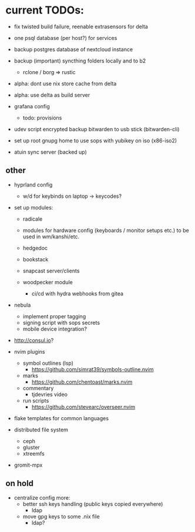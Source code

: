 # current TODOs:

- fix twisted build failure, reenable extrasensors for delta

- one psql database (per host?) for services
- backup postgres database of nextcloud instance
- backup (important) syncthing folders locally and to b2
    - rclone / borg => rustic

- alpha: dont use nix store cache from delta
- alpha: use delta as build server

- grafana config
    - todo: provisions

- udev script encrypted backup bitwarden to usb stick (bitwarden-cli)
- set up root gnupg home to use sops with yubikey on iso (x86-iso2)
- atuin sync server (backed up)

## other

- hyprland config
    - w/d for keybinds on laptop -> keycodes?

- set up modules:
    - radicale

    - modules for hardware config (keyboards / monitor setups etc.) to be used in wm/kanshi/etc.

    - hedgedoc
    - bookstack
    - snapcast server/clients

    - woodpecker module
        - ci/cd with hydra webhooks from gitea

- nebula
    - implement proper tagging
    - signing script with sops secrets
    - mobile device integration?

- http://consul.io?

- nvim plugins
    - symbol outlines (lsp)
        - https://github.com/simrat39/symbols-outline.nvim
    - marks
        - https://github.com/chentoast/marks.nvim
    - commentary
        - tjdevries video
    - run scripts
        - https://github.com/stevearc/overseer.nvim

- flake templates for common languages
- distributed file system
    - ceph
    - gluster
    - xtreemfs
- gromit-mpx

## on hold

- centralize config more:
    - better ssh keys handling (public keys copied everywhere)
        - ldap
    - move gpg keys to some .nix file
        - ldap?
